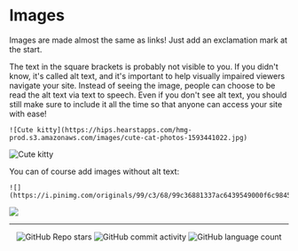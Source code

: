 # Images

Images are made almost the same as links! Just add an exclamation mark at the start.

The text in the square brackets is probably not visible to you. If you didn't know, it's called alt text, and it's important to help visually impaired viewers navigate your site. Instead of seeing the image, people can choose to be read the alt text via text to speech. Even if you don't see alt text, you should still make sure to include it all the time so that anyone can access your site with ease!

```
![Cute kitty](https://hips.hearstapps.com/hmg-prod.s3.amazonaws.com/images/cute-cat-photos-1593441022.jpg)
```

![Cute kitty](https://hips.hearstapps.com/hmg-prod.s3.amazonaws.com/images/cute-cat-photos-1593441022.jpg)

You can of course add images without alt text:

```
![](https://i.pinimg.com/originals/99/c3/68/99c36881337ac6439549000f6c9845ed.png)
```

![](https://i.pinimg.com/originals/99/c3/68/99c36881337ac6439549000f6c9845ed.png)


<!-- Footer -->

---

<p align="center">
  <img alt="GitHub Repo stars" src="https://img.shields.io/github/stars/frogweezer/formatting?style=for-the-badge">
  <img alt="GitHub commit activity" src="https://img.shields.io/github/commit-activity/m/frogweezer/formatting?style=for-the-badge">
  <img alt="GitHub language count" src="https://img.shields.io/github/languages/count/frogweezer/formatting?style=for-the-badge">
</p>
